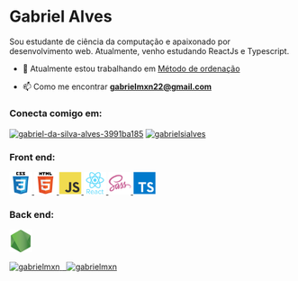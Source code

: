 <h1 align="left">Gabriel Alves</h1>
<p align="left">Sou estudante de ciência da computação e apaixonado por desenvolvimento web. Atualmente, venho estudando ReactJs e Typescript.</p>

- 🔭 Atualmente estou trabalhando em [Método de ordenação](https://imc-five.vercel.app/)

- 📫 Como me encontrar **gabrielmxn22@gmail.com**

<h3 align="left">Conecta comigo em:</h3>
<p align="left">
<a href="https://linkedin.com/in/gabriel-da-silva-alves-3991ba185" target="blank"><img align="center" src="https://raw.githubusercontent.com/rahuldkjain/github-profile-readme-generator/master/src/images/icons/Social/linked-in-alt.svg" alt="gabriel-da-silva-alves-3991ba185" height="30" width="40" /></a>
<a href="https://fb.com/gabrielsialves" target="blank"><img align="center" src="https://raw.githubusercontent.com/rahuldkjain/github-profile-readme-generator/master/src/images/icons/Social/facebook.svg" alt="gabrielsialves" height="30" width="40" /></a>
</p>

<h3 align="left">Front end:</h3>
<p align="left"> 
  <a href="https://www.w3schools.com/css/" target="_blank"> <img src="https://raw.githubusercontent.com/devicons/devicon/master/icons/css3/css3-original-wordmark.svg" alt="css3" width="40" height="40"/> </a>
  <a href="https://www.w3.org/html/" target="_blank"> <img src="https://raw.githubusercontent.com/devicons/devicon/master/icons/html5/html5-original-wordmark.svg" alt="html5" width="40" height="40"/> </a>
    <a href="https://developer.mozilla.org/en-US/docs/Web/JavaScript" target="_blank"> <img src="https://raw.githubusercontent.com/devicons/devicon/master/icons/javascript/javascript-original.svg" alt="javascript" width="40" height="40"/> </a>
  <a href="https://reactjs.org/" target="_blank"> <img src="https://raw.githubusercontent.com/devicons/devicon/master/icons/react/react-original-wordmark.svg" alt="react" width="40" height="40"/> </a>
  <a href="https://sass-lang.com" target="_blank"> <img src="https://raw.githubusercontent.com/devicons/devicon/master/icons/sass/sass-original.svg" alt="sass" width="40" height="40"/> </a> 
  <a href="https://www.typescriptlang.org/" target="_blank"> <img src="https://raw.githubusercontent.com/devicons/devicon/master/icons/typescript/typescript-original.svg" alt="typescript" width="40" height="40"/> </a>
</p>
<h3 align="left">Back end:</h3>
<p align="left">
  <a href="https://nodejs.org" target="_blank"> <img src="https://raw.githubusercontent.com/github/explore/80688e429a7d4ef2fca1e82350fe8e3517d3494d/topics/nodejs/nodejs.png" alt="nodejs" width="40" height="40"/> </a>
 
</p>

<a align="left" href="https://github.com/gabrielmxn">
  <img  src="https://github-readme-stats.vercel.app/api/top-langs?username=gabrielmxn&show_icons=true&locale=en&layout=compact&theme=dracula" alt="gabrielmxn" />
</a>

<a align="center" href="https://github.com/gabrielmxn">
  &nbsp;
  <img  src="https://github-readme-stats.vercel.app/api?username=gabrielmxn&show_icons=true&locale=en&theme=dracula" alt="gabrielmxn" />
</a>
